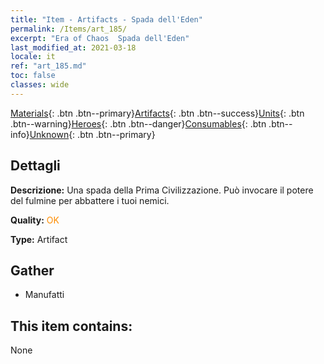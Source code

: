 ```yaml
---
title: "Item - Artifacts - Spada dell'Eden"
permalink: /Items/art_185/
excerpt: "Era of Chaos  Spada dell'Eden"
last_modified_at: 2021-03-18
locale: it
ref: "art_185.md"
toc: false
classes: wide
---
```

 [Materials](/it/Items/){: .btn .btn--primary}[Artifacts](/it/Items/Artifacts/){: .btn .btn--success}[Units](/it/Items/Units/){: .btn .btn--warning}[Heroes](/it/Items/Heroes/){: .btn .btn--danger}[Consumables](/it/Items/Consumables/){: .btn .btn--info}[Unknown](/it/Items/Unknown/){: .btn .btn--primary}

## Dettagli
 **Descrizione:** Una spada della Prima Civilizzazione. Può invocare il potere del fulmine per abbattere i tuoi nemici.

 **Quality:** <span style="color: #FF8C00">OK</span>

 **Type:** Artifact

## Gather

*    Manufatti 

## This item contains:

  None

